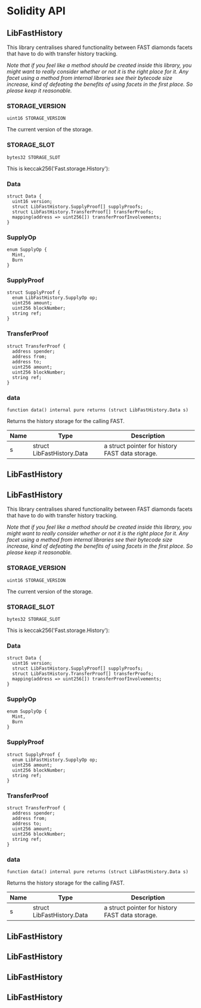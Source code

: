# Solidity API

## LibFastHistory

This library centralises shared functionality between FAST diamonds facets that have to do with transfer
history tracking.

_Note that if you feel like a method should be created inside this library, you might want to really consider
whether or not it is the right place for it. Any facet using a method from internal libraries see their bytecode
size increase, kind of defeating the benefits of using facets in the first place. So please keep it reasonable._

### STORAGE_VERSION

```solidity
uint16 STORAGE_VERSION
```

The current version of the storage.

### STORAGE_SLOT

```solidity
bytes32 STORAGE_SLOT
```

This is keccak256('Fast.storage.History'):

### Data

```solidity
struct Data {
  uint16 version;
  struct LibFastHistory.SupplyProof[] supplyProofs;
  struct LibFastHistory.TransferProof[] transferProofs;
  mapping(address => uint256[]) transferProofInvolvements;
}
```

### SupplyOp

```solidity
enum SupplyOp {
  Mint,
  Burn
}
```

### SupplyProof

```solidity
struct SupplyProof {
  enum LibFastHistory.SupplyOp op;
  uint256 amount;
  uint256 blockNumber;
  string ref;
}
```

### TransferProof

```solidity
struct TransferProof {
  address spender;
  address from;
  address to;
  uint256 amount;
  uint256 blockNumber;
  string ref;
}
```

### data

```solidity
function data() internal pure returns (struct LibFastHistory.Data s)
```

Returns the history storage for the calling FAST.

| Name | Type | Description |
| ---- | ---- | ----------- |
| s | struct LibFastHistory.Data | a struct pointer for history FAST data storage. |

## LibFastHistory

## LibFastHistory

This library centralises shared functionality between FAST diamonds facets that have to do with transfer
history tracking.

_Note that if you feel like a method should be created inside this library, you might want to really consider
whether or not it is the right place for it. Any facet using a method from internal libraries see their bytecode
size increase, kind of defeating the benefits of using facets in the first place. So please keep it reasonable._

### STORAGE_VERSION

```solidity
uint16 STORAGE_VERSION
```

The current version of the storage.

### STORAGE_SLOT

```solidity
bytes32 STORAGE_SLOT
```

This is keccak256('Fast.storage.History'):

### Data

```solidity
struct Data {
  uint16 version;
  struct LibFastHistory.SupplyProof[] supplyProofs;
  struct LibFastHistory.TransferProof[] transferProofs;
  mapping(address => uint256[]) transferProofInvolvements;
}
```

### SupplyOp

```solidity
enum SupplyOp {
  Mint,
  Burn
}
```

### SupplyProof

```solidity
struct SupplyProof {
  enum LibFastHistory.SupplyOp op;
  uint256 amount;
  uint256 blockNumber;
  string ref;
}
```

### TransferProof

```solidity
struct TransferProof {
  address spender;
  address from;
  address to;
  uint256 amount;
  uint256 blockNumber;
  string ref;
}
```

### data

```solidity
function data() internal pure returns (struct LibFastHistory.Data s)
```

Returns the history storage for the calling FAST.

| Name | Type | Description |
| ---- | ---- | ----------- |
| s | struct LibFastHistory.Data | a struct pointer for history FAST data storage. |

## LibFastHistory

## LibFastHistory

## LibFastHistory

## LibFastHistory

